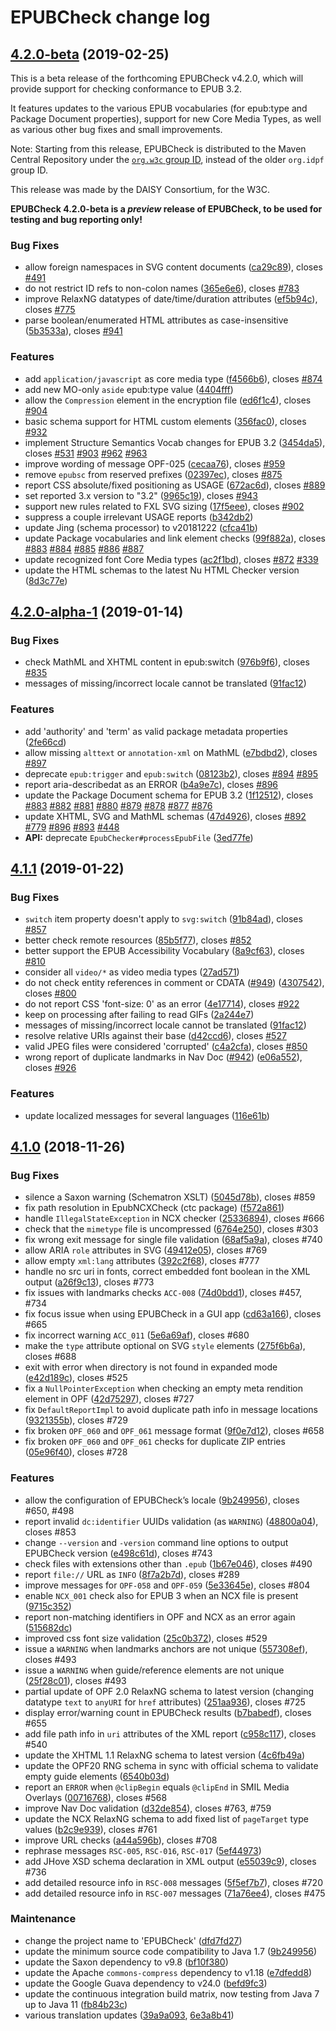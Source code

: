 # EPUBCheck change log

<a name="4.2.0-beta"></a>
## [4.2.0-beta](https://github.com/w3c/epubcheck/compare/v4.1.1...v4.2.0-beta) (2019-02-25)

This is a beta release of the forthcoming EPUBCheck v4.2.0, which
will provide support for checking conformance to EPUB 3.2.

It features updates to the various EPUB vocabularies (for epub:type and Package Document properties), support for new Core Media Types, as well as various other bug fixes and small improvements.

Note: Starting from this release, EPUBCheck is distributed to the Maven Central Repository under the [`org.w3c` group ID](https://search.maven.org/search?q=g:org.w3c%20AND%20a:epubcheck&core=gav), instead of the older `org.idpf` group ID.

This release was made by the DAISY Consortium, for the W3C.

**EPUBCheck 4.2.0-beta is a _preview_ release of EPUBCheck, to be used for testing and bug reporting only!**

### Bug Fixes

* allow foreign namespaces in SVG content documents ([ca29c89](https://github.com/w3c/epubcheck/commit/ca29c89)), closes [#491](https://github.com/w3c/epubcheck/issues/491)
* do not restrict ID refs to non-colon names ([365e6e6](https://github.com/w3c/epubcheck/commit/365e6e6)), closes [#783](https://github.com/w3c/epubcheck/issues/783)
* improve RelaxNG datatypes of date/time/duration attributes ([ef5b94c](https://github.com/w3c/epubcheck/commit/ef5b94c)), closes [#775](https://github.com/w3c/epubcheck/issues/775)
* parse boolean/enumerated HTML attributes as case-insensitive ([5b3533a](https://github.com/w3c/epubcheck/commit/5b3533a)), closes [#941](https://github.com/w3c/epubcheck/issues/941)


### Features

* add `application/javascript` as core media type ([f4566b6](https://github.com/w3c/epubcheck/commit/f4566b6)), closes [#874](https://github.com/w3c/epubcheck/issues/874)
* add new MO-only `aside` epub:type value ([4404fff](https://github.com/w3c/epubcheck/commit/4404fff))
* allow the `Compression` element in the encryption file ([ed6f1c4](https://github.com/w3c/epubcheck/commit/ed6f1c4)), closes [#904](https://github.com/w3c/epubcheck/issues/904)
* basic schema support for HTML custom elements ([356fac0](https://github.com/w3c/epubcheck/commit/356fac0)), closes [#932](https://github.com/w3c/epubcheck/issues/932)
* implement Structure Semantics Vocab changes for EPUB 3.2 ([3454da5](https://github.com/w3c/epubcheck/commit/3454da5)), closes [#531](https://github.com/w3c/epubcheck/issues/531) [#903](https://github.com/w3c/epubcheck/issues/903) [#962](https://github.com/w3c/epubcheck/issues/962) [#963](https://github.com/w3c/epubcheck/issues/963)
* improve wording of message OPF-025 ([cecaa76](https://github.com/w3c/epubcheck/commit/cecaa76)), closes [#959](https://github.com/w3c/epubcheck/issues/959)
* remove `epubsc` from reserved prefixes ([02397ec](https://github.com/w3c/epubcheck/commit/02397ec)), closes [#875](https://github.com/w3c/epubcheck/issues/875)
* report CSS absolute/fixed positioning as USAGE ([672ac6d](https://github.com/w3c/epubcheck/commit/672ac6d)), closes [#889](https://github.com/w3c/epubcheck/issues/889)
* set reported 3.x version to "3.2" ([9965c19](https://github.com/w3c/epubcheck/commit/9965c19)), closes [#943](https://github.com/w3c/epubcheck/issues/943)
* support new rules related to FXL SVG sizing ([17f5eee](https://github.com/w3c/epubcheck/commit/17f5eee)), closes [#902](https://github.com/w3c/epubcheck/issues/902)
* suppress a couple irrelevant USAGE reports ([b342db2](https://github.com/w3c/epubcheck/commit/b342db2))
* update Jing (schema processor) to v20181222 ([cfca41b](https://github.com/w3c/epubcheck/commit/cfca41b))
* update Package vocabularies and link element checks ([99f882a](https://github.com/w3c/epubcheck/commit/99f882a)), closes [#883](https://github.com/w3c/epubcheck/issues/883) [#884](https://github.com/w3c/epubcheck/issues/884) [#885](https://github.com/w3c/epubcheck/issues/885) [#886](https://github.com/w3c/epubcheck/issues/886) [#887](https://github.com/w3c/epubcheck/issues/887)
* update recognized font Core Media types ([ac2f1bd](https://github.com/w3c/epubcheck/commit/ac2f1bd)), closes [#872](https://github.com/w3c/epubcheck/issues/872) [#339](https://github.com/w3c/epubcheck/issues/339)
* update the HTML schemas to the latest Nu HTML Checker version ([8d3c77e](https://github.com/w3c/epubcheck/commit/8d3c77e))


<a name="4.2.0-alpha-1"></a>
## [4.2.0-alpha-1](https://github.com/w3c/epubcheck/compare/v4.1.0...v4.2.0-alpha-1) (2019-01-14)

### Bug Fixes

* check MathML and XHTML content in epub:switch ([976b9f6](https://github.com/w3c/epubcheck/commit/976b9f6)), closes [#835](https://github.com/w3c/epubcheck/issues/835)
* messages of missing/incorrect locale cannot be translated ([91fac12](https://github.com/w3c/epubcheck/commit/91fac12))


### Features

* add 'authority' and 'term' as valid package metadata properties ([2fe66cd](https://github.com/w3c/epubcheck/commit/2fe66cd))
* allow missing `alttext` or `annotation-xml` on MathML ([e7bdbd2](https://github.com/w3c/epubcheck/commit/e7bdbd2)), closes [#897](https://github.com/w3c/epubcheck/issues/897)
* deprecate `epub:trigger` and `epub:switch` ([08123b2](https://github.com/w3c/epubcheck/commit/08123b2)), closes [#894](https://github.com/w3c/epubcheck/issues/894) [#895](https://github.com/w3c/epubcheck/issues/895)
* report aria-describedat as an ERROR ([b4a9e7c](https://github.com/w3c/epubcheck/commit/b4a9e7c)), closes [#896](https://github.com/w3c/epubcheck/issues/896)
* update the Package Document schema for EPUB 3.2 ([1f12512](https://github.com/w3c/epubcheck/commit/1f12512)), closes [#883](https://github.com/w3c/epubcheck/issues/883) [#882](https://github.com/w3c/epubcheck/issues/882) [#881](https://github.com/w3c/epubcheck/issues/881) [#880](https://github.com/w3c/epubcheck/issues/880) [#879](https://github.com/w3c/epubcheck/issues/879) [#878](https://github.com/w3c/epubcheck/issues/878) [#877](https://github.com/w3c/epubcheck/issues/877) [#876](https://github.com/w3c/epubcheck/issues/876)
* update XHTML, SVG and MathML schemas ([47d4926](https://github.com/w3c/epubcheck/commit/47d4926)), closes [#892](https://github.com/w3c/epubcheck/issues/892) [#779](https://github.com/w3c/epubcheck/issues/779) [#896](https://github.com/w3c/epubcheck/issues/896) [#893](https://github.com/w3c/epubcheck/issues/893) [#448](https://github.com/w3c/epubcheck/issues/448)
* **API:** deprecate `EpubChecker#processEpubFile` ([3ed77fe](https://github.com/w3c/epubcheck/commit/3ed77fe))

<a name="4.1.1"></a>
## [4.1.1](https://github.com/w3c/epubcheck/compare/v4.1.0...v4.1.1) (2019-01-22)

### Bug Fixes

* `switch` item property doesn't apply to `svg:switch` ([91b84ad](https://github.com/w3c/epubcheck/commit/91b84ad)), closes [#857](https://github.com/w3c/epubcheck/issues/857)
* better check remote resources ([85b5f77](https://github.com/w3c/epubcheck/commit/85b5f77)), closes [#852](https://github.com/w3c/epubcheck/issues/852)
* better support the EPUB Accessibility Vocabulary ([8a9cf63](https://github.com/w3c/epubcheck/commit/8a9cf63)), closes [#810](https://github.com/w3c/epubcheck/issues/810)
* consider all `video/*` as video media types ([27ad571](https://github.com/w3c/epubcheck/commit/27ad571))
* do not check entity references in comment or CDATA ([#949](https://github.com/w3c/epubcheck/issues/949)) ([4307542](https://github.com/w3c/epubcheck/commit/4307542)), closes [#800](https://github.com/w3c/epubcheck/issues/800)
* do not report CSS 'font-size: 0' as an error ([4e17714](https://github.com/w3c/epubcheck/commit/4e17714)), closes [#922](https://github.com/w3c/epubcheck/issues/922)
* keep on processing after failing to read GIFs ([2a244e7](https://github.com/w3c/epubcheck/commit/2a244e7))
* messages of missing/incorrect locale cannot be translated ([91fac12](https://github.com/w3c/epubcheck/commit/91fac12))
* resolve relative URIs against their base ([d42ccd6](https://github.com/w3c/epubcheck/commit/d42ccd6)), closes [#527](https://github.com/w3c/epubcheck/issues/527)
* valid JPEG files were considered 'corrupted' ([c4a2cfa](https://github.com/w3c/epubcheck/commit/c4a2cfa)), closes [#850](https://github.com/w3c/epubcheck/issues/850)
* wrong report of duplicate landmarks in Nav Doc ([#942](https://github.com/w3c/epubcheck/issues/942)) ([e06a552](https://github.com/w3c/epubcheck/commit/e06a552)), closes [#926](https://github.com/w3c/epubcheck/issues/926)


### Features

* update localized messages for several languages ([116e61b](https://github.com/w3c/epubcheck/commit/116e61b))

<a name="4.1.0"></a>
## [4.1.0](https://github.com/w3c/epubcheck/compare/v4.0.2...v4.1.0) (2018-11-26)

### Bug Fixes

* silence a Saxon warning (Schematron XSLT) ([5045d78b](https://github.com/w3c/epubcheck/commit/5045d78b)), closes #859
* fix path resolution in EpubNCXCheck (ctc package) ([f572a861](https://github.com/w3c/epubcheck/commit/f572a861))
* handle `IllegalStateException` in NCX checker ([25336894](https://github.com/w3c/epubcheck/commit/25336894)), closes #666
* check that the `mimetype` file is uncompressed ([6764e250](https://github.com/w3c/epubcheck/commit/6764e250)), closes #303
* fix wrong exit message for single file validation ([68af5a9a](https://github.com/w3c/epubcheck/commit/68af5a9a)), closes #740
* allow ARIA `role` attributes in SVG ([49412e05](https://github.com/w3c/epubcheck/commit/49412e05)), closes #769
* allow empty `xml:lang` attributes ([392c2f68](https://github.com/w3c/epubcheck/commit/392c2f68)), closes #777
* handle no src uri in fonts, correct embedded font boolean in the XML output ([a26f9c13](https://github.com/w3c/epubcheck/commit/a26f9c13)), closes #773
* fix issues with landmarks checks `ACC-008` ([74d0bdd1](https://github.com/w3c/epubcheck/commit/74d0bdd1)), closes #457, #734
* fix focus issue when using EPUBCheck in a GUI app ([cd63a166](https://github.com/w3c/epubcheck/commit/cd63a166)), closes #665
* fix incorrect warning `ACC_011` ([5e6a69af](https://github.com/w3c/epubcheck/commit/5e6a69af)), closes #680
* make the `type` attribute optional on SVG `style` elements ([275f6b6a](https://github.com/w3c/epubcheck/commit/275f6b6a)), closes #688
* exit with error when directory is not found in expanded mode ([e42d189c](https://github.com/w3c/epubcheck/commit/e42d189c)), closes #525
* fix a `NullPointerException` when checking an empty meta rendition element in OPF ([42d75297](https://github.com/w3c/epubcheck/commit/42d75297)), closes #727
* fix `DefaultReportImpl` to avoid duplicate path info in message locations ([9321355b](https://github.com/w3c/epubcheck/commit/9321355b)), closes #729
* fix broken `OPF_060` and `OPF_061` message format ([9f0e7d12](https://github.com/w3c/epubcheck/commit/9f0e7d12)), closes #658
* fix broken `OPF_060` and `OPF_061` checks for duplicate ZIP entries ([05e96f40](https://github.com/w3c/epubcheck/commit/05e96f40)), closes #728

### Features

* allow the configuration of EPUBCheck’s locale ([9b249956](https://github.com/w3c/epubcheck/commit/9b249956)), closes #650, #498
* report invalid `dc:identifier` UUIDs validation (as `WARNING`) ([48800a04](https://github.com/w3c/epubcheck/commit/48800a04)), closes #853
* change `--version` and `-version` command line options to output EPUBCheck version ([e498c61d](https://github.com/w3c/epubcheck/commit/e498c61d)), closes #743
* check files with extensions other than `.epub` ([1b67e046](https://github.com/w3c/epubcheck/commit/1b67e046)), closes #490
* report `file://` URL as `INFO` ([8f7a2b7d](https://github.com/w3c/epubcheck/commit/8f7a2b7d)), closes #289
* improve messages for `OPF-058` and `OPF-059` ([5e33645e](https://github.com/w3c/epubcheck/commit/5e33645e)), closes #804
* enable `NCX_001` check also for EPUB 3 when an NCX file is present ([9715c352](https://github.com/w3c/epubcheck/commit/9715c352))
* report non-matching identifiers in OPF and NCX as an error again ([515682dc](https://github.com/w3c/epubcheck/commit/515682dc))
* improved css font size validation ([25c0b372](https://github.com/w3c/epubcheck/commit/25c0b372)), closes #529
* issue a `WARNING` when landmarks anchors are not unique ([557308ef](https://github.com/w3c/epubcheck/commit/557308ef)), closes #493
* issue a `WARNING` when guide/reference elements are not unique ([25f28c01](https://github.com/w3c/epubcheck/commit/25f28c01)), closes #493
* partial update of OPF 2.0 RelaxNG schema to latest version (changing datatype `text` to `anyURI` for `href` attributes) ([251aa936](https://github.com/w3c/epubcheck/commit/251aa936)), closes #725
* display error/warning count in EPUBCheck results ([b7babedf](https://github.com/w3c/epubcheck/commit/b7babedf)), closes #655
* add file path info in `uri` attributes of the XML report ([c958c117](https://github.com/w3c/epubcheck/commit/c958c117)), closes #540
* update the XHTML 1.1 RelaxNG schema to latest version ([4c6fb49a](https://github.com/w3c/epubcheck/commit/4c6fb49a))
* update the OPF20 RNG schema in sync with official schema to validate empty guide elements ([6540b03d](https://github.com/w3c/epubcheck/commit/6540b03d))
* report an `ERROR` when `@clipBegin` equals `@clipEnd` in SMIL Media Overlays ([00716768](https://github.com/w3c/epubcheck/commit/00716768)), closes #568
* improve Nav Doc validation ([d32de854](https://github.com/w3c/epubcheck/commit/d32de854)), closes #763, #759
* update the NCX RelaxNG schema to add fixed list of `pageTarget` type values ([b2c9e939](https://github.com/w3c/epubcheck/commit/b2c9e939)), closes #761
* improve URL checks ([a44a596b](https://github.com/w3c/epubcheck/commit/a44a596b)), closes #708
* rephrase messages `RSC-005`, `RSC-016`, `RSC-017` ([5ef44973](https://github.com/w3c/epubcheck/commit/5ef44973))
* add JHove XSD schema declaration in XML output ([e55039c9](https://github.com/w3c/epubcheck/commit/e55039c9)), closes #736
* add detailed resource info in `RSC-008` messages ([5f5ef7b7](https://github.com/w3c/epubcheck/commit/5f5ef7b7)), closes #720
* add detailed resource info in `RSC-007` messages ([71a76ee4](https://github.com/w3c/epubcheck/commit/71a76ee4)), closes #475

### Maintenance

* change the project name to 'EPUBCheck' ([dfd7fd27](https://github.com/w3c/epubcheck/commit/dfd7fd27))
* update the minimum source code compatibility to Java 1.7 ([9b249956](https://github.com/w3c/epubcheck/commit/9b249956))
* update the Saxon dependency to v9.8 ([bf10f380](https://github.com/w3c/epubcheck/commit/bf10f380))
* update the Apache `commons-compress` dependency  to v1.18 ([e7dfedd8](https://github.com/w3c/epubcheck/commit/e7dfedd8))
* update the Google Guava dependency to v24.0 ([befd9fc3](https://github.com/w3c/epubcheck/commit/befd9fc3))
* update the continuous integration build matrix, now testing from Java 7 up to Java 11 ([fb84b23c](https://github.com/w3c/epubcheck/commit/fb84b23c))
* various translation updates ([39a9a093](https://github.com/w3c/epubcheck/commit/39a9a093), [6e3a8b41](https://github.com/w3c/epubcheck/commit/6e3a8b41))
